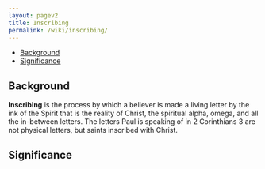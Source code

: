 ```yaml
---
layout: pagev2
title: Inscribing
permalink: /wiki/inscribing/
---
```

- [Background](#background)
- [Significance](#significance)

## Background

**Inscribing** is the process by which a believer is made a living letter by the ink of the Spirit that is the reality of Christ, the spiritual alpha, omega, and all the in-between letters. The letters Paul is speaking of in 2 Corinthians 3 are not physical letters, but saints inscribed with Christ. 

## Significance
